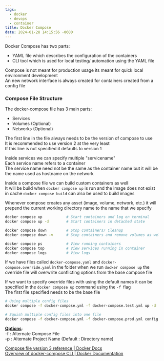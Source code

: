 ```yaml
---
tags:
  - docker
  - devops
  - container
title: Docker Compose
date: 2024-01-28 14:15:56 -0600
---
```


Docker Compose has two parts:
* YAML file which describes the configuration of the containers
* CLI tool which is used for local testing/ automation using the YAML file

Compose is not meant for production usage its meant for quick local environment development  
An new network interface is always created for containers created from a config file

### Compose File Structure

The docker-compose file has 3 main parts: 

* Services
* Volumes (Optional)
* Networks (Optional)

The first line in the file always needs to be the version of compose to use  
It is recommended to use version 2 at the very least  
If this line is not specified it defaults to version 1

Inside services we can specify multiple "servicename"  
Each service name refers to a container  
The service name need not be the same as the container name but it will be the name used as hostname on the network

Inside a compose file we can build custom containers as well  
It will be build when `docker compose up` is run and the image does not exist in cache
`docker compose build` can also be used to build images

Whenever compose creates any asset (image, volume, network, etc.) it will prepend the current working directory name to the name that we specify

````bash
docker compose up 			# Start containers and log on terminal
docker compose up -d 		# Start containers in detached state

docker compose down 		# Stop containers/ Cleanup
docker compose down -v 		# Stop containers and remove volumes as well

docker compose ps 			# View running containers
docker compose top 			# View services running in container
docker compose logs 		# View logs
````

If we have files called `docker-compose.yaml` and `docker-compose.override.yaml` in the folder when we run `docker compose up` the override file will overwrite conflicting options from the base compose file

If we want to specify override files with using the default names it can be specified in the `docker compose up` command using the `-f `flag  
The first file specified needs to be the base file

````bash
# Using multiple config files
docker compose -f docker-compose.yml -f docker-compose.test.yml up -d

# Squish multiple config files into one file
docker compose -f docker-compose.yml -f docker-compose.prod.yml config
````

**<u>Options</u>**:  
-f : Alternate Compose File  
-p : Alternate Project Name (Default : Directory name)

[Compose file version 3 reference | Docker Docs](https://docs.docker.com/compose/compose-file/compose-file-v3/#volumes)  
[Overview of docker-compose CLI | Docker Documentation](https://docs.docker.com/compose/reference/)
